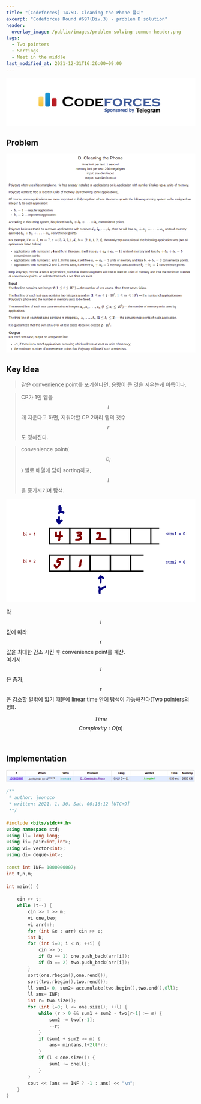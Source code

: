 ```yaml
---
title: "[Codeforces] 1475D. Cleaning the Phone 풀이"
excerpt: "Codeforces Round #697(Div.3) - problem D solution"
header:
  overlay_image: /public/images/problem-solving-common-header.png
tags:
  - Two pointers
  - Sortings
  - Meet in the middle
last_modified_at: 2021-12-31T16:26:00+09:00
---
```

<a href="https://codeforces.com/">
    <img src="/public/images/codeforces-logo.jpeg"/>
</a>

## Problem
<a href="http://codeforces.com/problemset/problem/1475/D">
    <img src="/public/images/codeforces-1475D.png"/>
</a>

<br/>

## Key Idea

> 같은 convenience point를 포기한다면, 용량이 큰 것을 지우는게 이득이다.  

> CP가 1인 앱을 $$l$$개 지운다고 하면, 지워야할 CP 2짜리 앱의 갯수 $$r$$도 정해진다.  

> convenience point( $$b_i$$ ) 별로 배열에 담아 sorting하고, $$l$$을 증가시키며 탐색.

<img src="/public/images/codeforces-1475D-figure-1.png"/>

각 $$l$$ 값에 따라 $$r$$ 값을 최대한 감소 시킨 후 convenience point를 계산.  
여기서 $$l$$ 은 증가, $$r$$ 은 감소할 일밖에 없기 때문에 linear time 안에 탐색이 가능해진다(Two pointers의 힘!).

$$ Time $$ $$ Complexity: O(n) $$

<br/>

## Implementation
<img src="/public/images/codeforces-1475D-result.png"/>

```cpp
/**
 * author: jooncco
 * written: 2021. 1. 30. Sat. 00:16:12 [UTC+9]
 **/

#include <bits/stdc++.h>
using namespace std;
using ll= long long;
using ii= pair<int,int>;
using vi= vector<int>;
using di= deque<int>;

const int INF= 1000000007;
int t,n,m;

int main() {

    cin >> t;
    while (t--) {
        cin >> n >> m;
        vi one,two;
        vi arr(n);
        for (int &e : arr) cin >> e;
        int b;
        for (int i=0; i < n; ++i) {
            cin >> b;
            if (b == 1) one.push_back(arr[i]);
            if (b == 2) two.push_back(arr[i]);
        }
        sort(one.rbegin(),one.rend());
        sort(two.rbegin(),two.rend());
        ll sum1= 0, sum2= accumulate(two.begin(),two.end(),0ll);
        ll ans= INF;
        int r= two.size();
        for (int l=0; l <= one.size(); ++l) {
            while (r > 0 && sum1 + sum2 - two[r-1] >= m) {
                sum2 -= two[r-1];
                --r;
            }
            if (sum1 + sum2 >= m) {
                ans= min(ans,l+2ll*r);
            }
            if (l < one.size()) {
                sum1 += one[l];
            }
        }
        cout << (ans == INF ? -1 : ans) << "\n";
    }
}

```